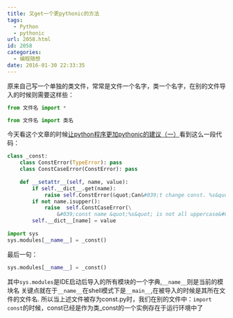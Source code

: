 ```yaml
---
title: 又get一个更pythonic的方法
tags:
  - Python
  - pythonic
url: 2058.html
id: 2058
categories:
  - 编程随想
date: 2016-01-30 22:33:35
---
```


原来自己写一个单独的类文件，常常是文件一个名字，类一个名字，在别的文件导入的时候则需要这样些：
```python
from 文件名 import *
```
```python
from 文件名 import 类名
```
今天看这个文章的时候[让python程序更加pythonic的建议（一）](http://115.159.48.140/2015/12/29/%E8%AE%A9python%E7%A8%8B%E5%BA%8F%E6%9B%B4%E5%8A%A0pythonic%E7%9A%84%E5%BB%BA%E8%AE%AE%EF%BC%88%E4%B8%80%EF%BC%89/)看到这么一段代码：
```python
class _const:
    class ConstError(TypeError): pass
    class ConstCaseError(ConstError): pass
 
    def __setattr__(self, name, value):
        if self.__dict__.get(name):
            raise self.ConstError(&quot;Can&#039;t change const. %s&quot; %name)
        if not name.isupper():
            raise  self.ConstCaseError(\
                &#039;const name &quot;%s&quot; is not all uppercase&#039; %name)
        self.__dict__[name] = value
 
import sys
sys.modules[__name__] = _const()
```
最后一句：
```python
sys.modules[__name__] = _const()
```
其中`sys.modules`是IDE启动后导入的所有模块的一个字典,`__name__`则是当前的模块名
关键点就在于`__name__`在shell模式下是`__main__`,在被导入的时候是其所在文件的文件名.
所以当上述文件被存为const.py时，我们在别的文件中：`import const`的时候，const已经是作为类_const的一个实例存在于运行环境中了
